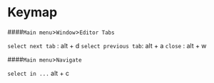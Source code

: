 # Keymap

####`Main menu`>`Window`>`Editor Tabs`

`select next tab` : alt + d
`select previous tab`: alt + a
`close` : alt + w


####`Main menu`>`Navigate`

`select in ...` alt + c

